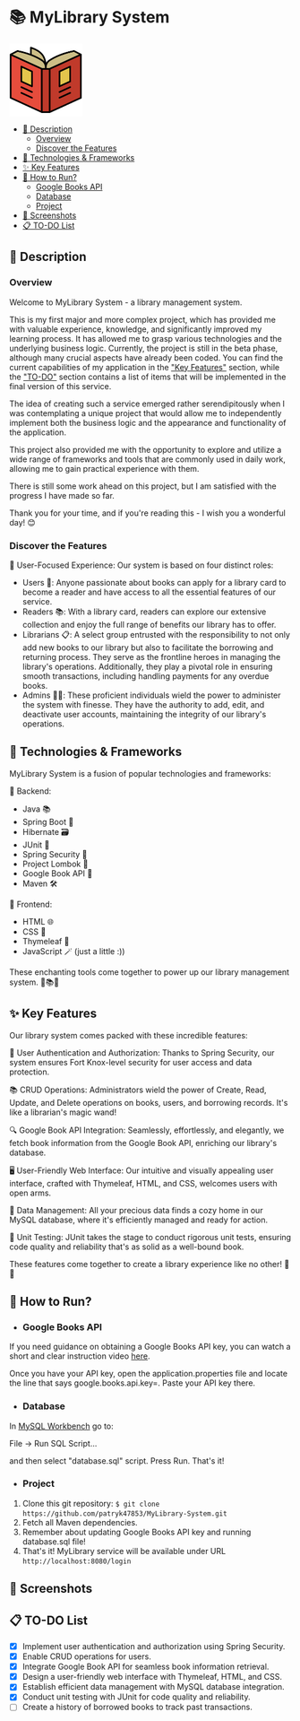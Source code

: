 # 📚 MyLibrary System

<img src="screenshots/book.svg" alt="logo" align="center" width="130">

* [📝 Description](#description)
  * [Overview](#overview)
  * [Discover the Features](#discoverfeatures)
* [🔧 Technologies & Frameworks](#technologies)
* [✨ Key Features](#features)
* [🚀 How to Run?](#howtorun)
  * [Google Books API](#booksapi)
  * [Database](#database)
  * [Project](#project)
* [📸 Screenshots](#screenshots)
* [📋 TO-DO List](#todo)

## <a name="description"></a> 📝 Description

### <a name="overview"></a> Overview

Welcome to MyLibrary System - a library management system.

This is my first major and more complex project, which has provided me with valuable experience, knowledge, and significantly improved my learning process. It has allowed me to grasp various technologies and the underlying business logic. Currently, the project is still in the beta phase, although many crucial aspects have already been coded. You can find the current capabilities of my application in the ["Key Features"](#features) section, while the ["TO-DO"](#todo) section contains a list of items that will be implemented in the final version of this service.

The idea of creating such a service emerged rather serendipitously when I was contemplating a unique project that would allow me to independently implement both the business logic and the appearance and functionality of the application.

This project also provided me with the opportunity to explore and utilize a wide range of frameworks and tools that are commonly used in daily work, allowing me to gain practical experience with them.

There is still some work ahead on this project, but I am satisfied with the progress I have made so far.

Thank you for your time, and if you're reading this - I wish you a wonderful day! 😊

### <a name="discoverfeatures"></a> Discover the Features

📖 User-Focused Experience: Our system is based on four distinct roles:

* Users 📇: Anyone passionate about books can apply for a library card to become a reader and have access to all the essential features of our service.
* Readers 📚: With a library card, readers can explore our extensive collection and enjoy the full range of benefits our library has to offer.
* Librarians 📋: A select group entrusted with the responsibility to not only add new books to our library but also to facilitate the borrowing and returning process. They serve as the frontline heroes in managing the library's operations. Additionally, they play a pivotal role in ensuring smooth transactions, including handling payments for any overdue books.
* Admins 👩‍💼: These proficient individuals wield the power to administer the system with finesse. They have the authority to add, edit, and deactivate user accounts, maintaining the integrity of our library's operations.

## <a name="technologies"></a> 🔧 Technologies & Frameworks

MyLibrary System is a fusion of popular technologies and frameworks:

🚀 Backend:

* Java 📚
* Spring Boot 🏃
* Hibernate 🗃️
* JUnit 🧪
* Spring Security 🔐
* Project Lombok 🧰
* Google Book API 📖
* Maven 🛠️

🎨 Frontend:

* HTML 🌐
* CSS 🎨
* Thymeleaf 🌼
* JavaScript 🪄 (just a little :))

These enchanting tools come together to power up our library management system. 📜📚✨


## <a name="features"></a> ✨ Key Features

Our library system comes packed with these incredible features:

🔐 User Authentication and Authorization: Thanks to Spring Security, our system ensures Fort Knox-level security for user access and data protection.

📚 CRUD Operations: Administrators wield the power of Create, Read, Update, and Delete operations on books, users, and borrowing records. It's like a librarian's magic wand!

🔍 Google Book API Integration: Seamlessly, effortlessly, and elegantly, we fetch book information from the Google Book API, enriching our library's database.

🖥️ User-Friendly Web Interface: Our intuitive and visually appealing user interface, crafted with Thymeleaf, HTML, and CSS, welcomes users with open arms.

💾 Data Management: All your precious data finds a cozy home in our MySQL database, where it's efficiently managed and ready for action.

🧪 Unit Testing: JUnit takes the stage to conduct rigorous unit tests, ensuring code quality and reliability that's as solid as a well-bound book.

These features come together to create a library experience like no other! 📖🌟

## <a name="howtorun"></a> 🚀 How to Run?

* ### <a name="booksapi"></a> Google Books API

If you need guidance on obtaining a Google Books API key, you can watch a short and clear instruction video [here](https://www.youtube.com/watch?v=s_G5CnAu69M).

Once you have your API key, open the application.properties file and locate the line that says google.books.api.key=. Paste your API key there.

* ### <a name="database"></a> Database

In [MySQL Workbench](https://www.mysql.com/products/workbench/) go to:

File -> Run SQL Script...

and then select "database.sql" script. Press Run. That's it!

* ### <a name="project"></a> Project

1. Clone this git repository: `$ git clone https://github.com/patryk47853/MyLibrary-System.git`
2. Fetch all Maven dependencies.
3. Remember about updating Google Books API key and running database.sql file!
4. That's it! MyLibrary service will be available under URL `http://localhost:8080/login`

## <a name="screenshots"></a> 📸 Screenshots

## <a name="todo"></a> 📋 TO-DO List

- [x] Implement user authentication and authorization using Spring Security.
- [x] Enable CRUD operations for users.
- [x] Integrate Google Book API for seamless book information retrieval.
- [x] Design a user-friendly web interface with Thymeleaf, HTML, and CSS.
- [x] Establish efficient data management with MySQL database integration.
- [x] Conduct unit testing with JUnit for code quality and reliability.
- [ ] Create a history of borrowed books to track past transactions.
